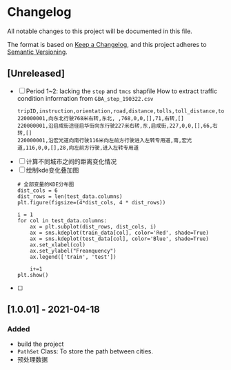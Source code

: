 # Changelog
All notable changes to this project will be documented in this file.

The format is based on [Keep a Changelog](https://keepachangelog.com/en/1.0.0/),
and this project adheres to [Semantic Versioning](https://semver.org/spec/v2.0.0.html).

## [Unreleased]
- [ ] Period 1~2: lacking the `step` and `tmcs` shapfile
  How to extract traffic condition information from `GBA_step_190322.csv` 
  ```
  tripID,instruction,orientation,road,distance,tolls,toll_distance,toll_road,duration,action,assistant_action
  220000001,向东北行驶768米右转,东北, ,768,0,0,[],71,右转,[]
  220000001,沿启成街途径启华街向东行驶227米右转,东,启成街,227,0,0,[],66,右转,[]
  220000001,沿宏光道向南行驶116米向左前方行驶进入左转专用道,南,宏光道,116,0,0,[],28,向左前方行驶,进入左转专用道
  ```
- [ ] 计算不同城市之间的距离变化情况
- [ ] 绘制kde变化叠加图
  ```
  # 全部变量的KDE分布图
  dist_cols = 6
  dist_rows = len(test_data.columns)
  plt.figure(figsize=(4*dist_cols, 4 * dist_rows))

  i = 1
  for col in test_data.columns:
      ax = plt.subplot(dist_rows, dist_cols, i)
      ax = sns.kdeplot(train_data[col], color='Red', shade=True)
      ax = sns.kdeplot(test_data[col], color='Blue', shade=True)
      ax.set_xlabel(col)
      ax.set_ylabel("Freanquency")
      ax.legend(['train', 'test'])

      i+=1
  plt.show()
  ```
- [ ] 
## [1.0.01] - 2021-04-18
### Added
- build the project
- `PathSet` Class: To store the path between cities. 
- 预处理数据
